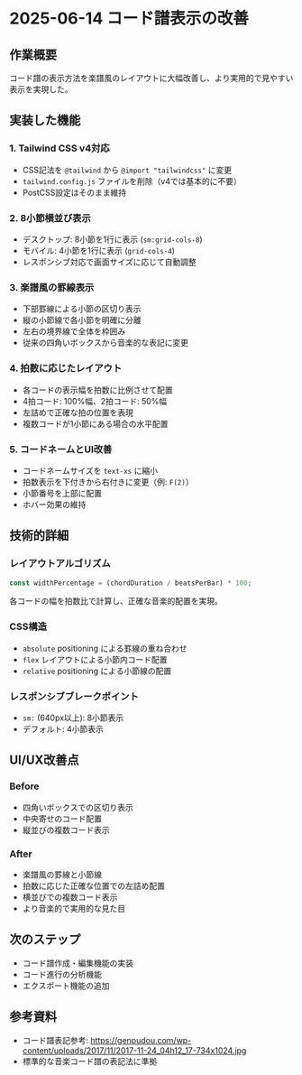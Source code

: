 # 2025-06-14 コード譜表示の改善

## 作業概要
コード譜の表示方法を楽譜風のレイアウトに大幅改善し、より実用的で見やすい表示を実現した。

## 実装した機能

### 1. Tailwind CSS v4対応
- CSS記法を `@tailwind` から `@import "tailwindcss"` に変更
- `tailwind.config.js` ファイルを削除（v4では基本的に不要）
- PostCSS設定はそのまま維持

### 2. 8小節横並び表示
- デスクトップ: 8小節を1行に表示 (`sm:grid-cols-8`)
- モバイル: 4小節を1行に表示 (`grid-cols-4`)
- レスポンシブ対応で画面サイズに応じて自動調整

### 3. 楽譜風の罫線表示
- 下部罫線による小節の区切り表示
- 縦の小節線で各小節を明確に分離
- 左右の境界線で全体を枠囲み
- 従来の四角いボックスから音楽的な表記に変更

### 4. 拍数に応じたレイアウト
- 各コードの表示幅を拍数に比例させて配置
- 4拍コード: 100%幅、2拍コード: 50%幅
- 左詰めで正確な拍の位置を表現
- 複数コードが1小節にある場合の水平配置

### 5. コードネームとUI改善
- コードネームサイズを `text-xs` に縮小
- 拍数表示を下付きから右付きに変更（例: `F(2)`）
- 小節番号を上部に配置
- ホバー効果の維持

## 技術的詳細

### レイアウトアルゴリズム
```typescript
const widthPercentage = (chordDuration / beatsPerBar) * 100;
```
各コードの幅を拍数比で計算し、正確な音楽的配置を実現。

### CSS構造
- `absolute` positioning による罫線の重ね合わせ
- `flex` レイアウトによる小節内コード配置
- `relative` positioning による小節線の配置

### レスポンシブブレークポイント
- `sm:` (640px以上): 8小節表示
- デフォルト: 4小節表示

## UI/UX改善点

### Before
- 四角いボックスでの区切り表示
- 中央寄せのコード配置
- 縦並びの複数コード表示

### After
- 楽譜風の罫線と小節線
- 拍数に応じた正確な位置での左詰め配置
- 横並びでの複数コード表示
- より音楽的で実用的な見た目

## 次のステップ
- コード譜作成・編集機能の実装
- コード進行の分析機能
- エクスポート機能の追加

## 参考資料
- コード譜表記参考: https://genpudou.com/wp-content/uploads/2017/11/2017-11-24_04h12_17-734x1024.jpg
- 標準的な音楽コード譜の表記法に準拠